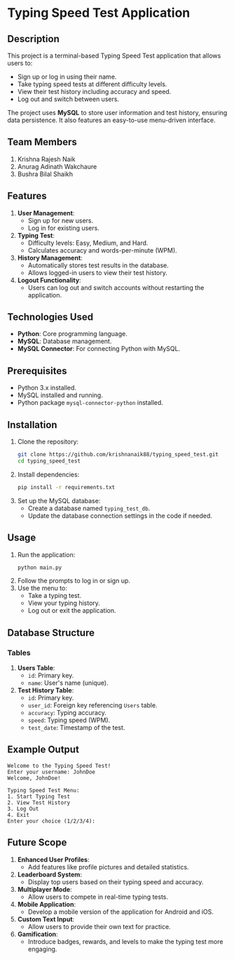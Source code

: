 # Typing Speed Test Application

## Description

This project is a terminal-based Typing Speed Test application that allows users to:

- Sign up or log in using their name.
- Take typing speed tests at different difficulty levels.
- View their test history including accuracy and speed.
- Log out and switch between users.

The project uses **MySQL** to store user information and test history, ensuring data persistence. It also features an easy-to-use menu-driven interface.

## Team Members
1. Krishna Rajesh Naik
2. Anurag Adinath Wakchaure
3. Bushra Bilal Shaikh

## Features

1. **User Management**:
   - Sign up for new users.
   - Log in for existing users.
2. **Typing Test**:
   - Difficulty levels: Easy, Medium, and Hard.
   - Calculates accuracy and words-per-minute (WPM).
3. **History Management**:
   - Automatically stores test results in the database.
   - Allows logged-in users to view their test history.
4. **Logout Functionality**:
   - Users can log out and switch accounts without restarting the application.

## Technologies Used

- **Python**: Core programming language.
- **MySQL**: Database management.
- **MySQL Connector**: For connecting Python with MySQL.

## Prerequisites

- Python 3.x installed.
- MySQL installed and running.
- Python package `mysql-connector-python` installed.

## Installation

1. Clone the repository:
   ```bash
   git clone https://github.com/krishnanaik88/typing_speed_test.git
   cd typing_speed_test
   ```
2. Install dependencies:
   ```bash
   pip install -r requirements.txt
   ```
3. Set up the MySQL database:
   - Create a database named `typing_test_db`.
   - Update the database connection settings in the code if needed.

## Usage

1. Run the application:
   ```bash
   python main.py
   ```
2. Follow the prompts to log in or sign up.
3. Use the menu to:
   - Take a typing test.
   - View your typing history.
   - Log out or exit the application.

## Database Structure

### Tables

1. **Users Table**:
   - `id`: Primary key.
   - `name`: User's name (unique).
2. **Test History Table**:
   - `id`: Primary key.
   - `user_id`: Foreign key referencing `Users` table.
   - `accuracy`: Typing accuracy.
   - `speed`: Typing speed (WPM).
   - `test_date`: Timestamp of the test.

## Example Output

```
Welcome to the Typing Speed Test!
Enter your username: JohnDoe
Welcome, JohnDoe!

Typing Speed Test Menu:
1. Start Typing Test
2. View Test History
3. Log Out
4. Exit
Enter your choice (1/2/3/4):
```

## Future Scope
1. **Enhanced User Profiles**:
   - Add features like profile pictures and detailed statistics.
2. **Leaderboard System**:
   - Display top users based on their typing speed and accuracy.
3. **Multiplayer Mode**:
   - Allow users to compete in real-time typing tests.
4. **Mobile Application**:
   - Develop a mobile version of the application for Android and iOS.
5. **Custom Text Input**:
   - Allow users to provide their own text for practice.
6. **Gamification**:
   - Introduce badges, rewards, and levels to make the typing test more engaging.








